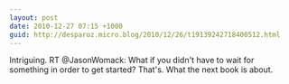 ```yaml
---
layout: post
date: 2010-12-27 07:15 +1000
guid: http://desparoz.micro.blog/2010/12/26/t19139242718400512.html
---
```

Intriguing. RT @JasonWomack: What if you didn't have to wait for something in order to get started? That's. What the next book is about.
